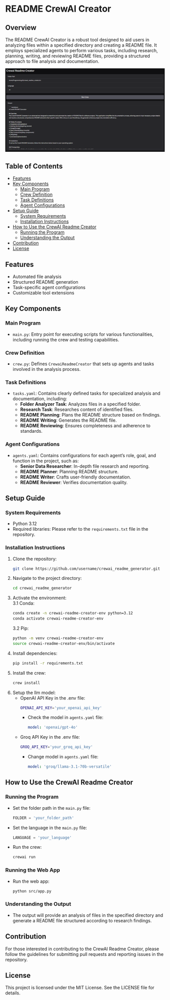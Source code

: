 # README CrewAI Creator

## Overview
The README CrewAI Creator is a robust tool designed to aid users in analyzing files within a specified directory and creating a README file. It employs specialized agents to perform various tasks, including research, planning, writing, and reviewing README files, providing a structured approach to file analysis and documentation.

![Project Image](./img/image.png)



## Table of Contents
- [Features](#features)
- [Key Components](#key-components)
  - [Main Program](#main-program)
  - [Crew Definition](#crew-definition)
  - [Task Definitions](#task-definitions)
  - [Agent Configurations](#agent-configurations)
- [Setup Guide](#setup-guide)
  - [System Requirements](#system-requirements)
  - [Installation Instructions](#installation-instructions)
- [How to Use the CrewAI Readme Creator](#how-to-use-the-crewai-readme-creator)
  - [Running the Program](#running-the-program)
  - [Understanding the Output](#understanding-the-output)
- [Contribution](#contribution)
- [License](#license)
  
## Features
- Automated file analysis
- Structured README generation
- Task-specific agent configurations
- Customizable tool extensions

## Key Components

### Main Program
- `main.py`: Entry point for executing scripts for various functionalities, including running the crew and testing capabilities.

### Crew Definition
- `crew.py`: Defines `CrewaiReadmeCreator` that sets up agents and tasks involved in the analysis process.

### Task Definitions
- `tasks.yaml`: Contains clearly defined tasks for specialized analysis and documentation, including:
  - **Folder Analyzer Task**: Analyzes files in a specified folder.
  - **Research Task**: Researches content of identified files.
  - **README Planning**: Plans the README structure based on findings.
  - **README Writing**: Generates the README file.
  - **README Reviewing**: Ensures completeness and adherence to standards.

### Agent Configurations
- `agents.yaml`: Contains configurations for each agent’s role, goal, and function in the project, such as:
  - **Senior Data Researcher**: In-depth file research and reporting.
  - **README Planner**: Planning README structure.
  - **README Writer**: Crafts user-friendly documentation.
  - **README Reviewer**: Verifies documentation quality.

## Setup Guide

### System Requirements
- Python 3.12
- Required libraries: Please refer to the `requirements.txt` file in the repository.

### Installation Instructions
1. Clone the repository:  
   ```bash
   git clone https://github.com/username/crewai_readme_generator.git
   ```
2. Navigate to the project directory:  
   ```bash
   cd crewai_readme_generator
   ```
3. Activate the environment:  
   3.1 Conda:
      ```bash
      conda create -n crewai-readme-creator-env python=3.12
      conda activate crewai-readme-creator-env
      ```
    3.2 Pip:  
      ```bash
      python -m venv crewai-readme-creator-env
      source crewai-readme-creator-env/bin/activate
      ```
4. Install dependencies:  
   ```bash
   pip install -r requirements.txt
   ```
5. Install the crew:  
   ```bash
   crew install
   ```
6. Setup the llm model:
   - OpenAI API Key in the .env file:  
     ```bash
     OPENAI_API_KEY='your_openai_api_key'
     ```
        - Check the model in `agents.yaml` file:  
            ```yaml
            model: 'openai/gpt-4o'
            ```
   - Groq API Key in the .env file:  
     ```bash
     GROQ_API_KEY='your_groq_api_key'
     ```
        - Change model in `agents.yaml` file:  
            ```yaml
            model: 'groq/llama-3.1-70b-versatile'
            ```


## How to Use the CrewAI Readme Creator

### Running the Program
- Set the folder path in the `main.py` file:  
    ```python
    FOLDER = 'your_folder_path'
    ```
- Set the language in the `main.py` file:  
   ```python
   LANGUAGE = 'your_language'
   ```
- Run the crew:  
   ```bash
   crewai run
   ```

### Running the Web App
- Run the web app:  
   ```bash
   python src/app.py
   ```

### Understanding the Output
- The output will provide an analysis of files in the specified directory and generate a README file structured according to research findings.

## Contribution
For those interested in contributing to the CrewAI Readme Creator, please follow the guidelines for submitting pull requests and reporting issues in the repository.

## License
This project is licensed under the MIT License. See the LICENSE file for details.
